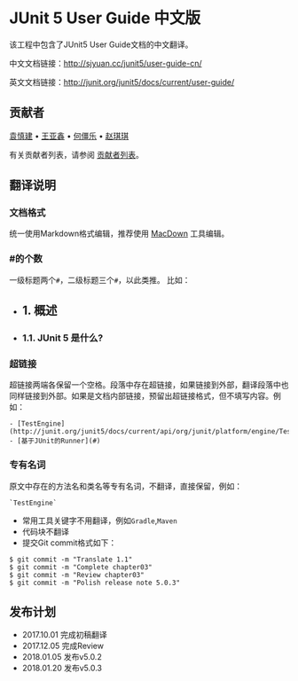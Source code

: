 # JUnit 5 User Guide 中文版

该工程中包含了JUnit5 User Guide文档的中文翻译。

中文文档链接：<http://sjyuan.cc/junit5/user-guide-cn/>

英文文档链接：<http://junit.org/junit5/docs/current/user-guide/>

## 贡献者
[袁慎建](http://sjyuan.cc/about/) • [王亚鑫](http://www.jianshu.com/u/048f932015bc) • [何僵乐](http://www.jianshu.com/u/ab3e5acc3f2c) • [赵琪琪](https://www.jianshu.com/u/2db65e841261)

有关贡献者列表，请参阅 [贡献者列表](https://github.com/sjyuan-cc/junit5-user-guide-cn/graphs/contributors)。

## 翻译说明

### 文档格式
统一使用Markdown格式编辑，推荐使用 [MacDown](http://macdown.uranusjr.com/) 工具编辑。


### #的个数
一级标题两个`#`，二级标题三个`#`，以此类推。
比如：

- ## 1. 概述 
- ### 1.1. JUnit 5 是什么?


### 超链接
超链接两端各保留一个空格。段落中存在超链接，如果链接到外部，翻译段落中也同样链接到外部。如果是文档内部链接，预留出超链接格式，但不填写内容。例如：

```
- [TestEngine](http://junit.org/junit5/docs/current/api/org/junit/platform/engine/TestEngine.html)
- [基于JUnit的Runner](#)
```


### 专有名词
原文中存在的方法名和类名等专有名词，不翻译，直接保留，例如：

```
`TestEngine`
```

- 常用工具关键字不用翻译，例如`Gradle`,`Maven`
- 代码块不翻译
- 提交Git commit格式如下：

```
$ git commit -m "Translate 1.1"
$ git commit -m "Complete chapter03"
$ git commit -m "Review chapter03"
$ git commit -m "Polish release note 5.0.3"
```

## 发布计划
- 2017.10.01 完成初稿翻译
- 2017.12.05 完成Review
- 2018.01.05 发布v5.0.2
- 2018.01.20 发布v5.0.3





